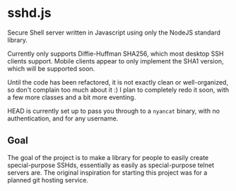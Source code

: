 sshd.js
=======

Secure Shell server written in Javascript using only the NodeJS standard library.

Currently only supports Diffie-Huffman SHA256, which most desktop SSH clients support. Mobile
clients appear to only implement the SHA1 version, which will be supported soon.

Until the code has been refactored, it is not exactly clean or well-organized, so don't
complain too much about it :) I plan to completely redo it soon, with a few more classes and
a bit more eventing.

HEAD is currently set up to pass you through to a `nyancat` binary, with no authentication,
and for any username.

Goal
----
The goal of the project is to make a library for people to easily create special-purpose SSHds,
essentially as easily as special-purpose telnet servers are. The original inspiration for
starting this project was for a planned git hosting service.
